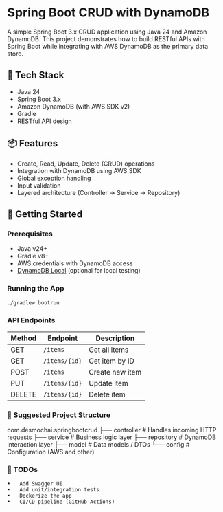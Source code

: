 # Spring Boot CRUD with DynamoDB

A simple Spring Boot 3.x CRUD application using Java 24 and Amazon DynamoDB. This project demonstrates how to build RESTful APIs with Spring Boot while integrating with AWS DynamoDB as the primary data store.

## 🔧 Tech Stack

- Java 24
- Spring Boot 3.x
- Amazon DynamoDB (with AWS SDK v2)
- Gradle
- RESTful API design

## 📦 Features

- Create, Read, Update, Delete (CRUD) operations
- Integration with DynamoDB using AWS SDK
- Global exception handling
- Input validation
- Layered architecture (Controller → Service → Repository)

## 🚀 Getting Started

### Prerequisites
- Java v24+
- Gradle v8+
- AWS credentials with DynamoDB access
- [DynamoDB Local](https://docs.aws.amazon.com/amazondynamodb/latest/developerguide/DynamoDBLocal.html) (optional for local testing)

### Running the App

```bash
./gradlew bootrun
```

### API Endpoints

| Method | Endpoint       | Description       |
|--------|----------------|-------------------|
| GET    | `/items`       | Get all items     |
| GET    | `/items/{id}`  | Get item by ID    |
| POST   | `/items`       | Create new item   |
| PUT    | `/items/{id}`  | Update item       |
| DELETE | `/items/{id}`  | Delete item       |

### 📁 Suggested Project Structure

com.desmochai.springbootcrud
├── controller     # Handles incoming HTTP requests
├── service        # Business logic layer
├── repository     # DynamoDB interaction layer
├── model          # Data models / DTOs
└── config         # Configuration (AWS and other)

### 🧪 TODOs
	•	Add Swagger UI
	•	Add unit/integration tests
	•	Dockerize the app
	•	CI/CD pipeline (GitHub Actions)